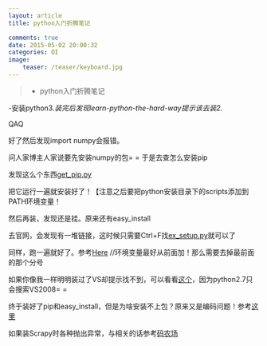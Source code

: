 ```yaml
---
layout: article
title: python入门折腾笔记

comments: true
date: 2015-05-02 20:00:32
categories: OI
image:
    teaser: /teaser/keyboard.jpg
---
```


>* python入门折腾笔记

-安装python3.*装完后发现learn-python-the-hard-way提示该去装2.*

QAQ

好了然后发现import numpy会报错。

问人家博主人家说要先安装numpy的包= =
于是去查怎么安装pip

发现这么个东西[get_pip.py](https://raw.githubusercontent.com/pypa/pip/master/contrib/get-pip.py)

把它运行一遍就安装好了！【注意之后要把python安装目录下的scripts添加到PATH环境变量！

然后再装，发现还是挂。原来还有easy_install

去官网，会发现有一堆链接，这时候只需要Ctrl+F找[ex_setup.py](https://bootstrap.pypa.io/ez_setup.py)就可以了

同样，跑一遍就好了。参考[Here](http://dormousehole.readthedocs.org/en/latest/installation.html#windows-easy-install)
//环境变量最好从前面加！那么需要去掉最前面的那个分号

如果你像我一样明明装过了VS却提示找不到，可以看看[这个](http://i.xlanlab.com/2793.html)，因为python2.7只会搜索VS2008= =

终于装好了pip和easy_install，但是为啥安装不上包？原来又是编码问题！参考[这里](http://www.cnblogs.com/hongfei/p/3763184.html)

如果装Scrapy时各种抛出异常，与相关的话参考[码农场](http://www.hankcs.com/nlp/window-7-64%E4%BD%8D-python-2-7-nltk-%E5%AE%89%E8%A3%85.html)
